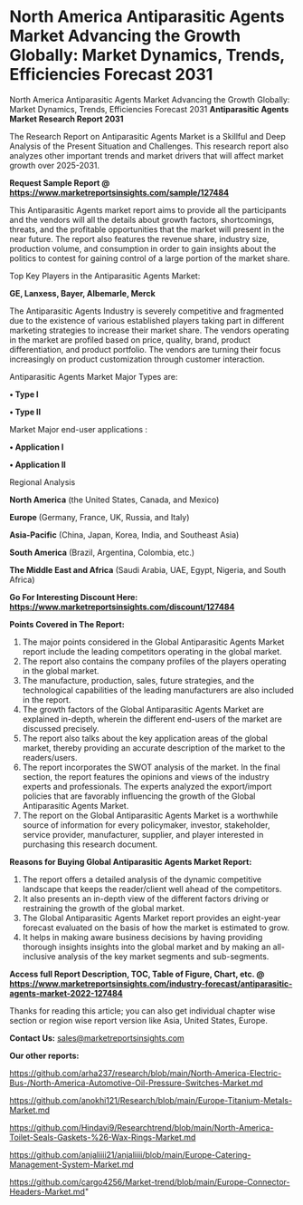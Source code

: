 # North America Antiparasitic Agents Market Advancing the Growth Globally: Market Dynamics, Trends, Efficiencies Forecast 2031
North America Antiparasitic Agents Market Advancing the Growth Globally: Market Dynamics, Trends, Efficiencies Forecast 2031
<strong>Antiparasitic Agents Market Research Report 2031</strong>

The Research Report on Antiparasitic Agents Market is a Skillful and Deep Analysis of the Present Situation and Challenges. This research report also analyzes other important trends and market drivers that will affect market growth over 2025-2031.

<strong>Request Sample Report @ <a href=https://www.marketreportsinsights.com/sample/127484>https://www.marketreportsinsights.com/sample/127484</a></strong>

This Antiparasitic Agents market report aims to provide all the participants and the vendors will all the details about growth factors, shortcomings, threats, and the profitable opportunities that the market will present in the near future. The report also features the revenue share, industry size, production volume, and consumption in order to gain insights about the politics to contest for gaining control of a large portion of the market share.

Top Key Players in the Antiparasitic Agents Market:

<strong>GE, Lanxess, Bayer, Albemarle, Merck</strong>

The Antiparasitic Agents Industry is severely competitive and fragmented due to the existence of various established players taking part in different marketing strategies to increase their market share. The vendors operating in the market are profiled based on price, quality, brand, product differentiation, and product portfolio. The vendors are turning their focus increasingly on product customization through customer interaction.

Antiparasitic Agents Market Major Types are:

<strong>• Type I

• Type II</strong>

Market Major end-user applications :

<strong>• Application I

• Application II</strong>

Regional Analysis

</u><strong><b>North America</b></strong> (the United States, Canada, and Mexico)

<strong><b>Europe </b></strong>(Germany, France, UK, Russia, and Italy)

<strong><b>Asia-Pacific</b></strong> (China, Japan, Korea, India, and Southeast Asia)

<strong><b>South America</b></strong> (Brazil, Argentina, Colombia, etc.)

<strong><b>The Middle East and Africa</b></strong> (Saudi Arabia, UAE, Egypt, Nigeria, and South Africa)

<strong>Go For Interesting Discount Here: <a href=https://www.marketreportsinsights.com/discount/127484>https://www.marketreportsinsights.com/discount/127484</a></strong>

<strong>Points Covered in The Report:</strong>
<ol>
  <li>The major points considered in the Global Antiparasitic Agents Market report include the leading competitors operating in the global market.</li>
  <li>The report also contains the company profiles of the players operating in the global market.</li>
  <li>The manufacture, production, sales, future strategies, and the technological capabilities of the leading manufacturers are also included in the report.</li>
  <li>The growth factors of the Global Antiparasitic Agents Market are explained in-depth, wherein the different end-users of the market are discussed precisely.</li>
  <li>The report also talks about the key application areas of the global market, thereby providing an accurate description of the market to the readers/users.</li>
  <li>The report incorporates the SWOT analysis of the market. In the final section, the report features the opinions and views of the industry experts and professionals. The experts analyzed the export/import policies that are favorably influencing the growth of the Global Antiparasitic Agents Market.</li>
  <li>The report on the Global Antiparasitic Agents Market is a worthwhile source of information for every policymaker, investor, stakeholder, service provider, manufacturer, supplier, and player interested in purchasing this research document.</li>
</ol>
<strong>Reasons for Buying Global Antiparasitic Agents Market Report:</strong>

<ol>
  <li>The report offers a detailed analysis of the dynamic competitive landscape that keeps the reader/client well ahead of the competitors.</li>
  <li>It also presents an in-depth view of the different factors driving or restraining the growth of the global market.</li>
  <li>The Global Antiparasitic Agents Market report provides an eight-year forecast evaluated on the basis of how the market is estimated to grow.</li>
  <li>It helps in making aware business decisions by having providing thorough insights insights into the global market and by making an all-inclusive analysis of the key market segments and sub-segments.</li>
</ol>
<strong>Access full Report Description, TOC, Table of Figure, Chart, etc. @ <a href=https://www.marketreportsinsights.com/industry-forecast/antiparasitic-agents-market-2022-127484>https://www.marketreportsinsights.com/industry-forecast/antiparasitic-agents-market-2022-127484</a></strong>


Thanks for reading this article; you can also get individual chapter wise section or region wise report version like Asia, United States, Europe.

<strong>Contact Us:</strong>
sales@marketreportsinsights.com

<strong>Our other reports:</strong>

<a href=https://github.com/arha237/research/blob/main/North-America-Electric-Bus-/North-America-Automotive-Oil-Pressure-Switches-Market.md>https://github.com/arha237/research/blob/main/North-America-Electric-Bus-/North-America-Automotive-Oil-Pressure-Switches-Market.md</a>

<a href=https://github.com/anokhi121/Research/blob/main/Europe-Titanium-Metals-Market.md>https://github.com/anokhi121/Research/blob/main/Europe-Titanium-Metals-Market.md</a>

<a href=https://github.com/Hindavi9/Researchtrend/blob/main/North-America-Toilet-Seals-Gaskets-%26-Wax-Rings-Market.md>https://github.com/Hindavi9/Researchtrend/blob/main/North-America-Toilet-Seals-Gaskets-%26-Wax-Rings-Market.md</a>

<a href=https://github.com/anjaliiii21/anjaliiii/blob/main/Europe-Catering-Management-System-Market.md>https://github.com/anjaliiii21/anjaliiii/blob/main/Europe-Catering-Management-System-Market.md</a>

<a href=https://github.com/cargo4256/Market-trend/blob/main/Europe-Connector-Headers-Market.md>https://github.com/cargo4256/Market-trend/blob/main/Europe-Connector-Headers-Market.md</a>"
